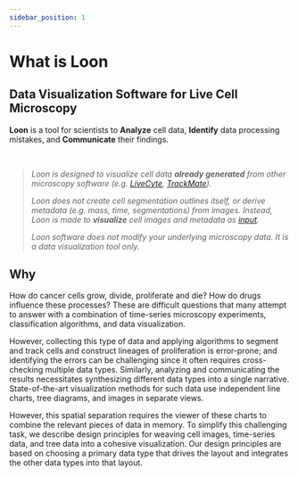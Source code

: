 ```yaml
---
sidebar_position: 1
---
```


# What is Loon

## Data Visualization Software for Live Cell Microscopy
**Loon** is a tool for scientists to **Analyze** cell data, **Identify** data processing mistakes, and **Communicate** their findings.

&nbsp;
> *Loon is designed to visualize cell data **already generated** from other microscopy software (e.g. [LiveCyte](https://www.phasefocus.com/livecyte), [TrackMate](https://imagej.net/plugins/trackmate/)).*
>
> *Loon does not create cell segmentation outlines itself, or derive metadata (e.g. mass, time, segmentations) from images.*
> *Instead, Loon is made to **visualize** cell images and metadata as [input](./getting-started-with-loon/index.md).*
>
> *Loon software does not modify your underlying microscopy data. It is a data visualization tool only.*

## Why
How do cancer cells grow, divide, proliferate and die? How do drugs influence these processes? These are difficult questions that many attempt to answer with a combination of time-series microscopy experiments, classification algorithms, and data visualization. 

However, collecting this type of data and applying algorithms to segment and track cells and construct lineages of proliferation is error-prone; and identifying the errors can be challenging since it often requires cross-checking multiple data types. Similarly, analyzing and communicating the results necessitates synthesizing different data types into a single narrative. State-of-the-art visualization methods for such data use independent line charts, tree diagrams, and images in separate views. 

However, this spatial separation requires the viewer of these charts to combine the relevant pieces of data in memory. To simplify this challenging task, we describe design principles for weaving cell images, time-series data, and tree data into a cohesive visualization. Our design principles are based on choosing a primary data type that drives the layout and integrates the other data types into that layout.